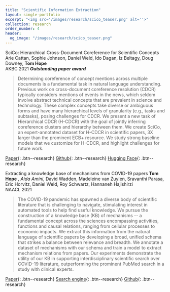 ```yaml
---
title: "Scientific Information Extraction"
layout: single-portfolio
excerpt: "<img src='/images/research/scico_teaser.png' alt=''>"
collection: research
order_number: 4
header: 
  og_image: "/images/research/scico_teaser.png"
---
```


SciCo: Hierarchical Cross-Document Coreference for Scientific Concepts
Arie Cattan, Sophie Johnson, Daniel Weld, Ido Dagan, Iz Beltagy, Doug Downey, **Tom Hope**
<br>
AKBC 2021 **_Outstanding paper award_**

> Determining coreference of concept mentions across multiple documents is a fundamental task in natural language understanding. Previous work on cross-document coreference resolution (CDCR) typically considers mentions of events in the news, which seldom involve abstract technical concepts that are prevalent in science and technology. These complex concepts take diverse or ambiguous forms and have many hierarchical levels of granularity (e.g., tasks and subtasks), posing challenges for CDCR. We present a new task of Hierarchical CDCR (H-CDCR) with the goal of jointly inferring coreference clusters and hierarchy between them. We create SciCo, an expert-annotated dataset for H-CDCR in scientific papers, 3X larger than the prominent ECB+ resource. We study strong baseline models that we customize for H-CDCR, and highlight challenges for future work.

[Paper](https://arxiv.org/abs/2104.08809){: .btn--research} [Github](https://github.com/ariecattan/SciCo){: .btn--research} [Hugging Face](https://huggingface.co/datasets/allenai/scico){: .btn--research}


Extracting a knowledge base of mechanisms from COVID-19 papers
**Tom Hope** *, Aida Amini*, David Wadden, Madeleine van Zuylen, Sravanthi Parasa, Eric Horvitz, Daniel Weld, Roy Schwartz, Hannaneh Hajishirzi
<br>
NAACL 2021

> The COVID-19 pandemic has spawned a diverse body of scientific literature that is challenging to navigate, stimulating interest in automated tools to help find useful knowledge. We pursue the construction of a knowledge base (KB) of mechanisms -- a fundamental concept across the sciences encompassing activities, functions and causal relations, ranging from cellular processes to economic impacts. We extract this information from the natural language of scientific papers by developing a broad, unified schema that strikes a balance between relevance and breadth. We annotate a dataset of mechanisms with our schema and train a model to extract mechanism relations from papers. Our experiments demonstrate the utility of our KB in supporting interdisciplinary scientific search over COVID-19 literature, outperforming the prominent PubMed search in a study with clinical experts.

[Paper](https://arxiv.org/abs/2010.03824){: .btn--research} [Search engine](https://covidmechanisms.apps.allenai.org/){: .btn--research} [Github](https://github.com/AidaAmini/DyGIE-MECHANIC){: .btn--research}

